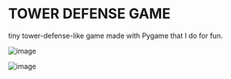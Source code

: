 # TOWER DEFENSE GAME
tiny tower-defense-like game made with Pygame that I do for fun.

![image](https://github.com/TheSpaceCowboy44/tower-defense-project/assets/61913181/29306153-675d-4492-8ecd-6c3a15b3f557)

![image](https://github.com/TheSpaceCowboy44/tower-defense-project/assets/61913181/94580cf4-3f1f-412c-b4b1-e629952c3d50)
